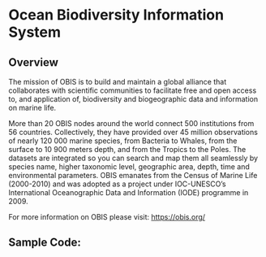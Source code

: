 
# Ocean Biodiversity Information System

## Overview

The mission of OBIS is to build and maintain a global alliance that collaborates with scientific communities to facilitate free and open access to, and application of, biodiversity and biogeographic data and information on marine life.

More than 20 OBIS nodes around the world connect 500 institutions from 56 countries. Collectively, they have provided over 45 million observations of nearly 120 000 marine species, from Bacteria to Whales, from the surface to 10 900 meters depth, and from the Tropics to the Poles. The datasets are integrated so you can search and map them all seamlessly by species name, higher taxonomic level, geographic area, depth, time and environmental parameters. OBIS emanates from the Census of Marine Life (2000-2010) and was adopted as a project under IOC-UNESCO’s International Oceanographic Data and Information (IODE) programme in 2009.

For more information on OBIS please visit: https://obis.org/

## Sample Code:
